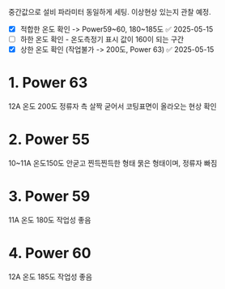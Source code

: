 중간값으로 설비 파라미터 동일하게 세팅. 이상현상 있는지 관찰 예정.

- [x] 적합한 온도 확인 -> Power59~60, 180~185도 ✅ 2025-05-15
- [ ] 하한 온도 확인 - 온도측정기 표시 값이 160이 되는 구간
- [x] 상한 온도 확인 (작업불가 -> 200도, Power 63) ✅ 2025-05-15

# 1. Power 63
12A 
온도 200도
정류자 측 살짝 굳어서 코팅표면이 올라오는 현상 확인


# 2. Power 55
10~11A
온도150도
안굳고 찐득찐득한 형태
묽은 형태이며, 정류자 빠짐

# 3. Power 59
11A
온도 180도
작업성 좋음

# 4. Power 60
12A
온도 185도
작업성 좋음